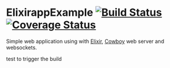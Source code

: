 ElixirappExample [![Build Status](https://travis-ci.org/mtanzi/elixirapp_example.svg?branch=master)](https://travis-ci.org/mtanzi/elixirapp_example) [![Coverage Status](https://coveralls.io/repos/mtanzi/elixirapp_example/badge.svg?branch=master)](https://coveralls.io/r/mtanzi/elixirapp_example?branch=master)
================

Simple web application using with [Elixir](http://elixir-lang.org/), [Cowboy](http://ninenines.eu/docs/en/cowboy/HEAD/guide/introduction/) web server and websockets.

test to trigger the build 
